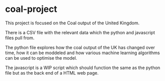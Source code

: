 # coal-project
This project is focused on the Coal output of the United Kingdom.

There is a CSV file with the relevant data which the python and javascript files pull from.

The python file explores how the coal output of the UK has changed over time, how it can be moddeled and how various machine learning algorithms can be used to optimise the model.

The javascript is a WIP script which should function the same as the python file but as the back end of a HTML web page.
